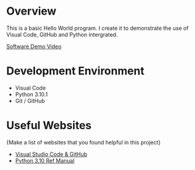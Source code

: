 # Overview

This is a basic Hello World program. I create it to demonstrate the use of Visual Code, GitHub and Python intergrated.

[Software Demo Video](http://youtube.link.goes.here)

# Development Environment

* Visual Code
* Python 3.10.1
* Git / GitHub 


# Useful Websites

{Make a list of websites that you found helpful in this project}
* [Visual Studio Code & GitHub](https://docs.microsoft.com/en-us/visualstudio/mac/working-with-git)
* [Python 3.10 Ref Manual](https://www.microsoft.com/p/python-310/9pjpw5ldxlz5)